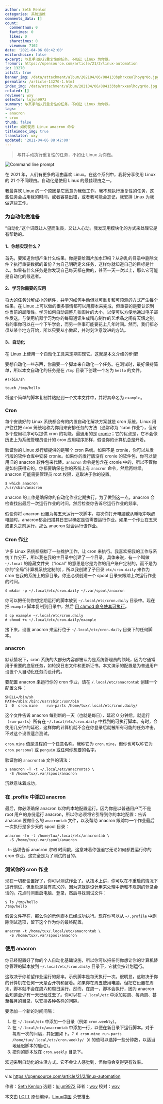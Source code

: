 ```yaml
---
author: Seth Kenlon
categories: 系统运维
comments_data: []
count:
  commentnum: 0
  favtimes: 0
  likes: 0
  sharetimes: 0
  viewnum: 7162
date: '2021-04-06 08:42:00'
editorchoice: false
excerpt: 与其手动执行重复性的任务，不如让 Linux 为你做。
fromurl: https://opensource.com/article/21/2/linux-automation
id: 13270
islctt: true
banner_img: /data/attachment/album/202104/06/084133bphrxxeolhoyqr0o.jpg
permalink: /article-13270-1.html
index_img: /data/attachment/album/202104/06/084133bphrxxeolhoyqr0o.jpg.thumb.jpg
related: []
reviewer: wxy
selector: lujun9972
summary: 与其手动执行重复性的任务，不如让 Linux 为你做。
tags:
- anacron
- cron
thumb: false
title: 如何使用 Linux anacron 命令
titleindex_img: true
translator: wxy
updated: '2021-04-06 08:42:00'
---
```



> 
> 与其手动执行重复性的任务，不如让 Linux 为你做。
> 
> 
> 


![](/data/attachment/album/202104/06/084133bphrxxeolhoyqr0o.jpg "Command line prompt")


在 2021 年，人们有更多的理由喜欢 Linux。在这个系列中，我将分享使用 Linux 的 21 个不同理由。自动化是使用 Linux 的最佳理由之一。


我最喜欢 Linux 的一个原因是它愿意为我做工作。我不想执行重复性的任务，这些任务会占用我的时间，或者容易出错，或者我可能会忘记，我安排 Linux 为我做这些工作。


### 为自动化做准备


“自动化”这个词既让人望而生畏，又让人心动。我发现用模块化的方式来处理它是有帮助的。


#### 1、你想实现什么？


首先，要知道你想产生什么结果。你是要给图片加水印吗？从杂乱的目录中删除文件？执行重要数据的备份？为自己明确定义任务，这样你就知道自己的目标是什么。如果有什么任务是你发现自己每天都在做的，甚至一天一次以上，那么它可能是自动化的候选者。


#### 2、学习你需要的应用


将大的任务分解成小的组件，并学习如何手动但以可重复和可预测的方式产生每个结果。在 Linux 上可以做的很多事情都可以用脚本来完成，但重要的是要认识到你当前的局限性。学习如何自动调整几张图片的大小，以便可以方便地通过电子邮件发送，与使用机器学习为你的每周通讯生成精心制作的艺术品之间有天壤之别。有的事你可以在一个下午学会，而另一件事可能要花上几年时间。然而，我们都必须从某个地方开始，所以只要从小做起，并时刻注意改进的方法。


#### 3、自动化


在 Linux 上使用一个自动化工具来定期实现它。这就是本文介绍的步骤!


要想自动化一些东西，你需要一个脚本来自动化一个任务。在测试时，最好保持简单，所以本文自动化的任务是在 `/tmp` 目录下创建一个名为 `hello` 的文件。



```
#!/bin/sh

touch /tmp/hello

```

将这个简单的脚本复制并粘贴到一个文本文件中，并将其命名为 `example`。


### Cron


每个安装好的 Linux 系统都会有的内置自动化解决方案就是 cron 系统。Linux 用户往往把 cron 笼统地称为你用来安排任务的方法（通常称为 “cron 作业”），但有多个应用程序可以提供 cron 的功能。最通用的是 [cronie](https://github.com/cronie-crond/cronie)；它的优点是，它不会像历史上为系统管理员设计的 cron 应用程序那样，假设你的计算机总是开着。


验证你的 Linux 发行版提供的是哪个 cron 系统。如果不是 cronie，你可以从发行版的软件仓库中安装 cronie。如果你的发行版没有 cronie 的软件包，你可以使用旧的 anacron 软件包来代替。`anacron` 命令是包含在 cronie 中的，所以不管你是如何获得它的，你都要确保在你的系统上有 `anacron` 命令，然后再继续。anacron 可能需要管理员 root 权限，这取决于你的设置。



```
$ which anacron
/usr/sbin/anacron

```

anacron 的工作是确保你的自动化作业定期执行。为了做到这一点，anacron 会检查找出最后一次运行作业的时间，然后检查你告诉它运行作业的频率。


假设你将 anacron 设置为每五天运行一次脚本。每次你打开电脑或从睡眠中唤醒电脑时，anacron都会扫描其日志以确定是否需要运行作业。如果一个作业在五天或更久之前运行，那么 anacron 就会运行该作业。


### Cron 作业


许多 Linux 系统都捆绑了一些维护工作，让 cron 来执行。我喜欢把我的工作与系统工作分开，所以我在我的主目录中创建了一个目录。具体来说，有一个叫做 `~/.local` 的隐藏文件夹（“local” 的意思是它是为你的用户账户定制的，而不是为你的“全局”计算机系统定制的），所以我创建了子目录 `etc/cron.daily` 来作为 cron 在我的系统上的家目录。你还必须创建一个 spool 目录来跟踪上次运行作业的时间。



```
$ mkdir -p ~/.local/etc/cron.daily ~/.var/spool/anacron

```

你可以把任何你想定期运行的脚本放到 `~/.local/etc/cron.daily` 目录中。现在把 `example` 脚本复制到目录中，然后 [用 chmod 命令使其可执行](https://opensource.com/article/19/8/linux-chmod-command)。



```
$ cp example ~/.local/etc/cron.daily
# chmod +x ~/.local/etc/cron.daily/example

```

接下来，设置 anacron 来运行位于 `~/.local/etc/cron.daily` 目录下的任何脚本。


### anacron


默认情况下，cron 系统的大部分内容都被认为是系统管理员的领域，因为它通常用于重要的底层任务，如轮换日志文件和更新证书。本文演示的配置是为普通用户设置个人自动化任务而设计的。


要配置 anacron 来运行你的 cron 作业，请在 `/.local/etc/anacrontab` 创建一个配置文件：



```
SHELL=/bin/sh
PATH=/sbin:/bin:/usr/sbin:/usr/bin
1  0  cron.mine    run-parts /home/tux/.local/etc/cron.daily/

```

这个文件告诉 anacron 每到新的一天（也就是每日），延迟 0 分钟后，就运行（`run-parts`）所有在 `~/.local/etc/cron.daily` 中找到的可执行脚本。有时，会使用几分钟的延迟，这样你的计算机就不会在你登录后就被所有可能的任务冲击。不过这个设置适合测试。


`cron.mine` 值是进程的一个任意名称。我称它为 `cron.mine`，但你也可以称它为 `cron.personal` 或 `penguin` 或任何你想要的名字。


验证你的 `anacrontab` 文件的语法：



```
$ anacron -T -t ~/.local/etc/anacrontab \
  -S /home/tux/.var/spool/anacron

```

沉默意味着成功。


### 在 .profile 中添加 anacron


最后，你必须确保 anacron 以你的本地配置运行。因为你是以普通用户而不是 root 用户的身份运行 anacron，所以你必须将它引导到你的本地配置：告诉 anacron 要做什么的 `anacrontab` 文件，以及帮助 anacron 跟踪每一个作业最后一次执行是多少天的 spool 目录：



```
anacron -fn -t /home/tux/.local/etc/anacrontab \
  -S /home/tux/.var/spool/anacron

```

`-fn` 选项告诉 anacron *忽略* 时间戳，这意味着你强迫它无论如何都要运行你的 cron 作业。这完全是为了测试的目的。


### 测试你的 cron 作业


现在一切都设置好了，你可以测试作业了。从技术上讲，你可以在不重启的情况下进行测试，但重启是最有意义的，因为这就是设计用来处理中断和不规则的登录会话的。花点时间重启电脑、登录，然后寻找测试文件：



```
$ ls /tmp/hello
/tmp/hello

```

假设文件存在，那么你的示例脚本已经成功执行。现在你可以从 `~/.profile` 中删除测试选项，留下这个作为你的最终配置。



```
anacron -t /home/tux/.local/etc/anacrontab \
  -S /home/tux/.var/spool/anacron

```

### 使用 anacron


你已经配置好了你的个人自动化基础设施，所以你可以把任何你想让你的计算机替你管理的脚本放到 `~/.local/etc/cron.daily` 目录下，它就会按计划运行。


这取决于你希望作业运行的频率。示例脚本是每天执行一次。很明显，这取决于你的计算机在任何一天是否开机和醒着。如果你在周五使用电脑，但把它设置在周末，脚本就不会在周六和周日运行。然而，在周一，脚本会执行，因为 anacron 会知道至少有一天已经过去了。你可以在 `~/.local/etc` 中添加每周、每两周、甚至每月的目录，以安排各种各样的间隔。


要添加一个新的时间间隔：


1. 在 `~/.local/etc` 中添加一个目录（例如 `cron.weekly`）。
2. 在 `~/.local/etc/anacrontab` 中添加一行，以便在新目录下运行脚本。对于每周一次的间隔，其配置如下。`7 0 cron.mine run-parts /home/tux/.local/etc/cron.weekly/`（`0` 的值可以选择一些分钟数，以适当地延迟脚本的启动）。
3. 把你的脚本放在 `cron.weekly` 目录下。


欢迎来到自动化的生活方式。它不会让人感觉到，但你将会变得更有效率。




---


via: <https://opensource.com/article/21/2/linux-automation>


作者：[Seth Kenlon](https://opensource.com/users/seth) 选题：[lujun9972](https://github.com/lujun9972) 译者：[wxy](https://github.com/wxy) 校对：[wxy](https://github.com/wxy)


本文由 [LCTT](https://github.com/LCTT/TranslateProject) 原创编译，[Linux中国](https://linux.cn/) 荣誉推出